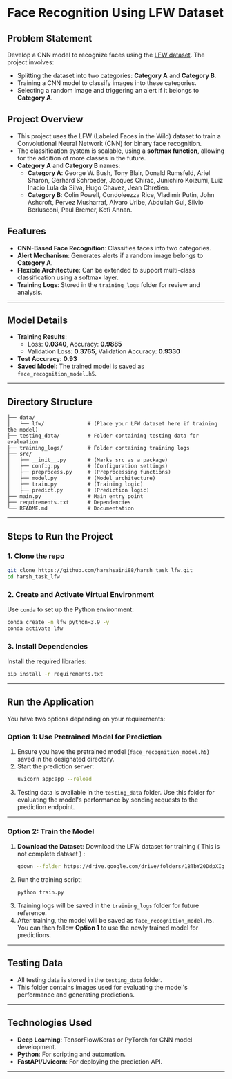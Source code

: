 # Face Recognition Using LFW Dataset

## Problem Statement
Develop a CNN model to recognize faces using the [LFW dataset](https://www.kaggle.com/datasets/atulanandjha/lfwpeople). The project involves:
- Splitting the dataset into two categories: **Category A** and **Category B**.
- Training a CNN model to classify images into these categories.
- Selecting a random image and triggering an alert if it belongs to **Category A**.

## Project Overview
- This project uses the LFW (Labeled Faces in the Wild) dataset to train a Convolutional Neural Network (CNN) for binary face recognition.
- The classification system is scalable, using a **softmax function**, allowing for the addition of more classes in the future.
- **Category A** and **Category B** names:
  - **Category A**: George W. Bush, Tony Blair, Donald Rumsfeld, Ariel Sharon, Gerhard Schroeder, Jacques Chirac, Junichiro Koizumi, Luiz Inacio Lula da Silva, Hugo Chavez, Jean Chretien.
  - **Category B**: Colin Powell, Condoleezza Rice, Vladimir Putin, John Ashcroft, Pervez Musharraf, Alvaro Uribe, Abdullah Gul, Silvio Berlusconi, Paul Bremer, Kofi Annan.

## Features
- **CNN-Based Face Recognition**: Classifies faces into two categories.
- **Alert Mechanism**: Generates alerts if a random image belongs to **Category A**.
- **Flexible Architecture**: Can be extended to support multi-class classification using a softmax layer.
- **Training Logs**: Stored in the `training_logs` folder for review and analysis.

---

## Model Details
- **Training Results**:
  - Loss: **0.0340**, Accuracy: **0.9885**
  - Validation Loss: **0.3765**, Validation Accuracy: **0.9330**
- **Test Accuracy**: **0.93**
- **Saved Model**: The trained model is saved as `face_recognition_model.h5`.

---

## Directory Structure
```plaintext
├── data/
│   └── lfw/              # (Place your LFW dataset here if training the model)
├── testing_data/         # Folder containing testing data for evaluation
├── training_logs/        # Folder containing training logs
├── src/
│   ├── __init__.py       # (Marks src as a package)
│   ├── config.py         # (Configuration settings)
│   ├── preprocess.py     # (Preprocessing functions)
│   ├── model.py          # (Model architecture)
│   ├── train.py          # (Training logic)
│   ├── predict.py        # (Prediction logic)
├── main.py               # Main entry point
├── requirements.txt      # Dependencies
└── README.md             # Documentation
```

---

## Steps to Run the Project

### 1. Clone the repo
```bash
git clone https://github.com/harshsaini88/harsh_task_lfw.git
cd harsh_task_lfw
```

### 2. Create and Activate Virtual Environment
Use `conda` to set up the Python environment:
```bash
conda create -n lfw python=3.9 -y
conda activate lfw
```

### 3. Install Dependencies
Install the required libraries:
```bash
pip install -r requirements.txt
```

---

## **Run the Application**

You have two options depending on your requirements:

### Option 1: Use Pretrained Model for Prediction
1. Ensure you have the pretrained model (`face_recognition_model.h5`) saved in the designated directory.
2. Start the prediction server:
   ```bash
   uvicorn app:app --reload
   ```
3. Testing data is available in the `testing_data` folder. Use this folder for evaluating the model's performance by sending requests to the prediction endpoint.

---

### Option 2: Train the Model
1. **Download the Dataset**: Download the LFW dataset for training ( This is not complete dataset ) :
   ```bash
   gdown --folder https://drive.google.com/drive/folders/18TbY20DdpXIguR6tSEKA7HoAHiC1jvfw --remaining-ok
   ```
2. Run the training script:
   ```bash
   python train.py
   ```
3. Training logs will be saved in the `training_logs` folder for future reference.
4. After training, the model will be saved as `face_recognition_model.h5`. You can then follow **Option 1** to use the newly trained model for predictions.

---

## Testing Data
- All testing data is stored in the `testing_data` folder.
- This folder contains images used for evaluating the model's performance and generating predictions.

---

## Technologies Used
- **Deep Learning**: TensorFlow/Keras or PyTorch for CNN model development.
- **Python**: For scripting and automation.
- **FastAPI/Uvicorn**: For deploying the prediction API.

---
